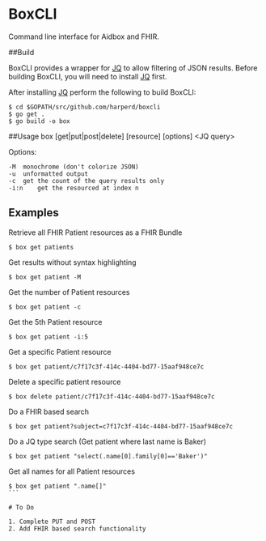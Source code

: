 # BoxCLI
Command line interface for Aidbox and FHIR.

##Build

BoxCLI provides a wrapper for [JQ](https://stedolan.github.io/jq/) to allow filtering of JSON results.
Before building BoxCLI, you will need to install [JQ](https://stedolan.github.io/jq/) first.

After installing [JQ](https://stedolan.github.io/jq/) perform the following to build BoxCLI:

```$xslt
$ cd $GOPATH/src/github.com/harperd/boxcli 
$ go get .
$ go build -o box
```

##Usage
box [get|put|post|delete] [resource] [options] \<JQ query\>

Options:

	-M	monochrome (don't colorize JSON)
	-u	unformatted output
	-c	get the count of the query results only
	-i:n	get the resourced at index n
	
## Examples

Retrieve all FHIR Patient resources as a FHIR Bundle
```$xslt
$ box get patients
```
Get results without syntax highlighting
```$xslt
$ box get patient -M
```
Get the number of Patient resources
```$xslt
$ box get patient -c
```
Get the 5th Patient resource
```$xslt
$ box get patient -i:5
```
Get a specific Patient resource
```$xslt
$ box get patient/c7f17c3f-414c-4404-bd77-15aaf948ce7c
```
Delete a specific patient resource
```$xslt
$ box delete patient/c7f17c3f-414c-4404-bd77-15aaf948ce7c
```
Do a FHIR based search
```$xslt
$ box get patient?subject=c7f17c3f-414c-4404-bd77-15aaf948ce7c
```
Do a JQ type search (Get patient where last name is Baker)
```$xslt
$ box get patient "select(.name[0].family[0]=='Baker')"
```
Get all names for all Patient resources
````$xslt
$ box get patient ".name[]"
```
	
# To Do

1. Complete PUT and POST
2. Add FHIR based search functionality
